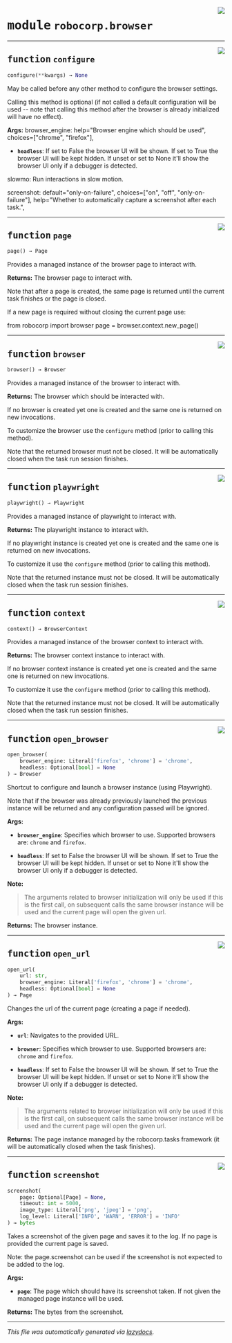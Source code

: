 <!-- markdownlint-disable -->

<a href="..\..\browser\src\robocorp\browser\__init__.py#L0"><img align="right" style="float:right;" src="https://img.shields.io/badge/-source-cccccc?style=flat-square" /></a>

# <kbd>module</kbd> `robocorp.browser`





---

<a href="..\..\browser\src\robocorp\browser\__init__.py#L6"><img align="right" style="float:right;" src="https://img.shields.io/badge/-source-cccccc?style=flat-square" /></a>

## <kbd>function</kbd> `configure`

```python
configure(**kwargs) → None
```

May be called before any other method to configure the browser settings. 

Calling this method is optional (if not called a default configuration will be used -- note that calling this method after the browser is already initialized will have no effect). 



**Args:**
  browser_engine:  help="Browser engine which should be used",  choices=["chrome", "firefox"], 


 - <b>`headless`</b>:  If set to False the browser UI will be shown. If set to True  the browser UI will be kept hidden. If unset or set to None it'll  show the browser UI only if a debugger is detected. 

slowmo:  Run interactions in slow motion. 

screenshot:  default="only-on-failure",  choices=["on", "off", "only-on-failure"],  help="Whether to automatically capture a screenshot after each task.", 


---

<a href="..\..\browser\src\robocorp\browser\__init__.py#L41"><img align="right" style="float:right;" src="https://img.shields.io/badge/-source-cccccc?style=flat-square" /></a>

## <kbd>function</kbd> `page`

```python
page() → Page
```

Provides a managed instance of the browser page to interact with. 



**Returns:**
  The browser page to interact with. 

 Note that after a page is created, the same page is returned until the  current task finishes or the page is closed. 

 If a new page is required without closing the current page use: 

 from robocorp import browser  page = browser.context.new_page() 


---

<a href="..\..\browser\src\robocorp\browser\__init__.py#L61"><img align="right" style="float:right;" src="https://img.shields.io/badge/-source-cccccc?style=flat-square" /></a>

## <kbd>function</kbd> `browser`

```python
browser() → Browser
```

Provides a managed instance of the browser to interact with. 



**Returns:**
  The browser which should be interacted with. 

 If no browser is created yet one is created and the same one  is returned on new invocations. 

 To customize the browser use the `configure` method (prior  to calling this method). 

 Note that the returned browser must not be closed. It will be  automatically closed when the task run session finishes. 


---

<a href="..\..\browser\src\robocorp\browser\__init__.py#L82"><img align="right" style="float:right;" src="https://img.shields.io/badge/-source-cccccc?style=flat-square" /></a>

## <kbd>function</kbd> `playwright`

```python
playwright() → Playwright
```

Provides a managed instance of playwright to interact with. 



**Returns:**
  The playwright instance to interact with. 

 If no playwright instance is created yet one is created and the same one  is returned on new invocations. 

 To customize it use the `configure` method (prior  to calling this method). 

 Note that the returned instance must not be closed. It will be  automatically closed when the task run session finishes. 


---

<a href="..\..\browser\src\robocorp\browser\__init__.py#L103"><img align="right" style="float:right;" src="https://img.shields.io/badge/-source-cccccc?style=flat-square" /></a>

## <kbd>function</kbd> `context`

```python
context() → BrowserContext
```

Provides a managed instance of the browser context to interact with. 



**Returns:**
  The browser context instance to interact with. 

 If no browser context instance is created yet one is created and the  same one is returned on new invocations. 

 To customize it use the `configure` method (prior  to calling this method). 

 Note that the returned instance must not be closed. It will be  automatically closed when the task run session finishes. 


---

<a href="..\..\browser\src\robocorp\browser\__init__.py#L124"><img align="right" style="float:right;" src="https://img.shields.io/badge/-source-cccccc?style=flat-square" /></a>

## <kbd>function</kbd> `open_browser`

```python
open_browser(
    browser_engine: Literal['firefox', 'chrome'] = 'chrome',
    headless: Optional[bool] = None
) → Browser
```

Shortcut to configure and launch a browser instance (using Playwright). 

Note that if the browser was already previously launched the previous instance will be returned and any configuration passed will be ignored. 



**Args:**
 
 - <b>`browser_engine`</b>:  Specifies which browser to use. Supported browsers are:  ``chrome`` and ``firefox``. 


 - <b>`headless`</b>:  If set to False the browser UI will be shown. If set to True  the browser UI will be kept hidden. If unset or set to None it'll  show the browser UI only if a debugger is detected. 



**Note:**

> The arguments related to browser initialization will only be used if this is the first call, on subsequent calls the same browser instance will be used and the current page will open the given url. 
>

**Returns:**
 The browser instance. 


---

<a href="..\..\browser\src\robocorp\browser\__init__.py#L153"><img align="right" style="float:right;" src="https://img.shields.io/badge/-source-cccccc?style=flat-square" /></a>

## <kbd>function</kbd> `open_url`

```python
open_url(
    url: str,
    browser_engine: Literal['firefox', 'chrome'] = 'chrome',
    headless: Optional[bool] = None
) → Page
```

Changes the url of the current page (creating a page if needed). 



**Args:**
 
 - <b>`url`</b>:  Navigates to the provided URL. 


 - <b>`browser`</b>:  Specifies which browser to use. Supported browsers are:  ``chrome`` and ``firefox``. 


 - <b>`headless`</b>:  If set to False the browser UI will be shown. If set to True  the browser UI will be kept hidden. If unset or set to None it'll  show the browser UI only if a debugger is detected. 



**Note:**

> The arguments related to browser initialization will only be used if this is the first call, on subsequent calls the same browser instance will be used and the current page will open the given url. 
>

**Returns:**
 The page instance managed by the robocorp.tasks framework (it will be automatically closed when the task finishes). 


---

<a href="..\..\browser\src\robocorp\browser\__init__.py#L186"><img align="right" style="float:right;" src="https://img.shields.io/badge/-source-cccccc?style=flat-square" /></a>

## <kbd>function</kbd> `screenshot`

```python
screenshot(
    page: Optional[Page] = None,
    timeout: int = 5000,
    image_type: Literal['png', 'jpeg'] = 'png',
    log_level: Literal['INFO', 'WARN', 'ERROR'] = 'INFO'
) → bytes
```

Takes a screenshot of the given page and saves it to the log. If no page is provided the current page is saved. 

Note: the page.screenshot can be used if the screenshot is not expected to be added to the log. 



**Args:**
 
 - <b>`page`</b>:  The page which should have its screenshot taken. If not given the managed page instance will be used. 



**Returns:**
 The bytes from the screenshot. 




---

_This file was automatically generated via [lazydocs](https://github.com/ml-tooling/lazydocs)._
